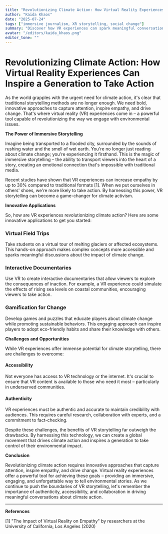 ```yaml
---
title: "Revolutionizing Climate Action: How Virtual Reality Experiences Can Inspire a Generation to Take Action"
author: "Kaida Khaos"
date: "2025-07-24"
tags: ["immersive journalism, XR storytelling, social change"]
summary: "Discover how VR experiences can spark meaningful conversations and inspire climate action in this innovative guide."
avatar: "/editors/kaida_khaos.png"
editor_tone: ""
---
```


# Revolutionizing Climate Action: How Virtual Reality Experiences Can Inspire a Generation to Take Action

As the world grapples with the urgent need for climate action, it's clear that traditional storytelling methods are no longer enough. We need bold, innovative approaches to capture attention, inspire empathy, and drive change. That's where virtual reality (VR) experiences come in – a powerful tool capable of revolutionizing the way we engage with environmental issues.

**The Power of Immersive Storytelling**

Imagine being transported to a flooded city, surrounded by the sounds of rushing water and the smell of wet earth. You're no longer just reading about climate change; you're experiencing it firsthand. This is the magic of immersive storytelling – the ability to transport viewers into the heart of a story, creating an emotional connection that's impossible with traditional media.

Recent studies have shown that VR experiences can increase empathy by up to 30% compared to traditional formats [1]. When we put ourselves in others' shoes, we're more likely to take action. By harnessing this power, VR storytelling can become a game-changer for climate activism.

**Innovative Applications**

So, how are VR experiences revolutionizing climate action? Here are some innovative applications to get you started:

### **Virtual Field Trips**

Take students on a virtual tour of melting glaciers or affected ecosystems. This hands-on approach makes complex concepts more accessible and sparks meaningful discussions about the impact of climate change.

### **Interactive Documentaries**

Use VR to create interactive documentaries that allow viewers to explore the consequences of inaction. For example, a VR experience could simulate the effects of rising sea levels on coastal communities, encouraging viewers to take action.

### **Gamification for Change**

Develop games and puzzles that educate players about climate change while promoting sustainable behaviors. This engaging approach can inspire players to adopt eco-friendly habits and share their knowledge with others.

**Challenges and Opportunities**

While VR experiences offer immense potential for climate storytelling, there are challenges to overcome:

#### **Accessibility**

Not everyone has access to VR technology or the internet. It's crucial to ensure that VR content is available to those who need it most – particularly in underserved communities.

#### **Authenticity**

VR experiences must be authentic and accurate to maintain credibility with audiences. This requires careful research, collaboration with experts, and a commitment to fact-checking.

Despite these challenges, the benefits of VR storytelling far outweigh the drawbacks. By harnessing this technology, we can create a global movement that drives climate action and inspires a generation to take control of their environmental impact.

**Conclusion**

Revolutionizing climate action requires innovative approaches that capture attention, inspire empathy, and drive change. Virtual reality experiences offer a powerful tool for achieving these goals – providing an immersive, engaging, and unforgettable way to tell environmental stories. As we continue to push the boundaries of VR storytelling, let's remember the importance of authenticity, accessibility, and collaboration in driving meaningful conversations about climate action.

---

**References**

[1] "The Impact of Virtual Reality on Empathy" by researchers at the University of California, Los Angeles (2020)

